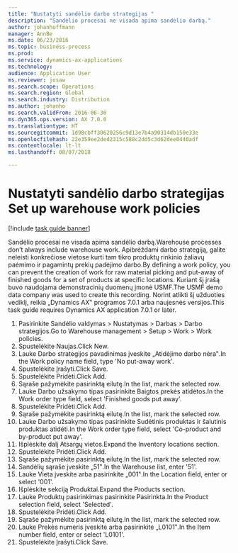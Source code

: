 ```yaml
--- 
title: "Nustatyti sandėlio darbo strategijas "
description: "Sandėlio procesai ne visada apima sandėlio darbą."
author: johanhoffmann
manager: AnnBe
ms.date: 06/23/2016
ms.topic: business-process
ms.prod: 
ms.service: dynamics-ax-applications
ms.technology: 
audience: Application User
ms.reviewer: josaw
ms.search.scope: Operations
ms.search.region: Global
ms.search.industry: Distribution
ms.author: johanho
ms.search.validFrom: 2016-06-30
ms.dyn365.ops.version: AX 7.0.0
ms.translationtype: HT
ms.sourcegitcommit: 1d98cbff30620256c9d13e7b4a90314db150e33e
ms.openlocfilehash: 22e359ee2ded2315c588c2dd5c3d62dee0440adf
ms.contentlocale: lt-lt
ms.lasthandoff: 08/07/2018

---
```

# <a name="set-up-warehouse-work-policies"></a><span data-ttu-id="f6e65-103">Nustatyti sandėlio darbo strategijas </span><span class="sxs-lookup"><span data-stu-id="f6e65-103">Set up warehouse work policies</span></span> 

[!include [task guide banner](../../includes/task-guide-banner.md)]

<span data-ttu-id="f6e65-104">Sandėlio procesai ne visada apima sandėlio darbą.</span><span class="sxs-lookup"><span data-stu-id="f6e65-104">Warehouse processes don’t always include warehouse work.</span></span> <span data-ttu-id="f6e65-105">Apibrėždami darbo strategiją, galite neleisti konkrečiose vietose kurti tam tikro produktų rinkinio žaliavų paėmimo ir pagamintų prekių padėjimo darbo.</span><span class="sxs-lookup"><span data-stu-id="f6e65-105">By defining a work policy, you can prevent the creation of work for raw material picking and put-away of finished goods for a set of products at specific locations.</span></span> <span data-ttu-id="f6e65-106">Kuriant šį įrašą buvo naudojama demonstracinių duomenų įmonė USMF.</span><span class="sxs-lookup"><span data-stu-id="f6e65-106">The USMF demo data company was used to create this recording.</span></span> <span data-ttu-id="f6e65-107">Norint atlikti šį užduoties vediklį, reikia „Dynamics AX‟ programos 7.0.1 arba naujesnės versijos.</span><span class="sxs-lookup"><span data-stu-id="f6e65-107">This task guide requires Dynamics AX application 7.0.1 or later.</span></span>

1. <span data-ttu-id="f6e65-108">Pasirinkite Sandėlio valdymas > Nustatymas > Darbas > Darbo strategijos.</span><span class="sxs-lookup"><span data-stu-id="f6e65-108">Go to Warehouse management > Setup > Work > Work policies.</span></span>
2. <span data-ttu-id="f6e65-109">Spustelėkite Naujas.</span><span class="sxs-lookup"><span data-stu-id="f6e65-109">Click New.</span></span>
3. <span data-ttu-id="f6e65-110">Lauke Darbo strategijos pavadinimas įveskite „Atidėjimo darbo nėra‟.</span><span class="sxs-lookup"><span data-stu-id="f6e65-110">In the Work policy name field, type 'No put-away work'.</span></span>
4. <span data-ttu-id="f6e65-111">Spustelėkite Įrašyti.</span><span class="sxs-lookup"><span data-stu-id="f6e65-111">Click Save.</span></span>
5. <span data-ttu-id="f6e65-112">Spustelėkite Pridėti.</span><span class="sxs-lookup"><span data-stu-id="f6e65-112">Click Add.</span></span>
6. <span data-ttu-id="f6e65-113">Sąraše pažymėkite pasirinktą eilutę.</span><span class="sxs-lookup"><span data-stu-id="f6e65-113">In the list, mark the selected row.</span></span>
7. <span data-ttu-id="f6e65-114">Lauke Darbo užsakymo tipas pasirinkite Baigtos prekės atidėtos.</span><span class="sxs-lookup"><span data-stu-id="f6e65-114">In the Work order type field, select 'Finished goods put away'.</span></span>
8. <span data-ttu-id="f6e65-115">Spustelėkite Pridėti.</span><span class="sxs-lookup"><span data-stu-id="f6e65-115">Click Add.</span></span>
9. <span data-ttu-id="f6e65-116">Sąraše pažymėkite pasirinktą eilutę.</span><span class="sxs-lookup"><span data-stu-id="f6e65-116">In the list, mark the selected row.</span></span>
10. <span data-ttu-id="f6e65-117">Lauke Darbo užsakymo tipas pasirinkite Sudėtinis produktas ir šalutinis produktas atidėti.</span><span class="sxs-lookup"><span data-stu-id="f6e65-117">In the Work order type field, select 'Co-product and by-product put away'.</span></span>
11. <span data-ttu-id="f6e65-118">Išplėskite dalį Atsargų vietos.</span><span class="sxs-lookup"><span data-stu-id="f6e65-118">Expand the Inventory locations section.</span></span>
12. <span data-ttu-id="f6e65-119">Spustelėkite Pridėti.</span><span class="sxs-lookup"><span data-stu-id="f6e65-119">Click Add.</span></span>
13. <span data-ttu-id="f6e65-120">Sąraše pažymėkite pasirinktą eilutę.</span><span class="sxs-lookup"><span data-stu-id="f6e65-120">In the list, mark the selected row.</span></span>
14. <span data-ttu-id="f6e65-121">Sandėlių sąraše įveskite „51‟.</span><span class="sxs-lookup"><span data-stu-id="f6e65-121">In the Warehouse list, enter '51'.</span></span>
15. <span data-ttu-id="f6e65-122">Lauke Vieta įveskite arba pasirinkite „001‟.</span><span class="sxs-lookup"><span data-stu-id="f6e65-122">In the Location field, enter or select '001'.</span></span>
16. <span data-ttu-id="f6e65-123">Išplėskite sekciją Produktai.</span><span class="sxs-lookup"><span data-stu-id="f6e65-123">Expand the Products section.</span></span>
17. <span data-ttu-id="f6e65-124">Lauke Produktų pasirinkimas pasirinkite Pasirinkta.</span><span class="sxs-lookup"><span data-stu-id="f6e65-124">In the Product selection field, select 'Selected'.</span></span>
18. <span data-ttu-id="f6e65-125">Spustelėkite Pridėti.</span><span class="sxs-lookup"><span data-stu-id="f6e65-125">Click Add.</span></span>
19. <span data-ttu-id="f6e65-126">Sąraše pažymėkite pasirinktą eilutę.</span><span class="sxs-lookup"><span data-stu-id="f6e65-126">In the list, mark the selected row.</span></span>
20. <span data-ttu-id="f6e65-127">Lauke Prekės numeris įveskite arba pasirinkite „L0101‟.</span><span class="sxs-lookup"><span data-stu-id="f6e65-127">In the Item number field, enter or select 'L0101'.</span></span>
21. <span data-ttu-id="f6e65-128">Spustelėkite Įrašyti.</span><span class="sxs-lookup"><span data-stu-id="f6e65-128">Click Save.</span></span>



